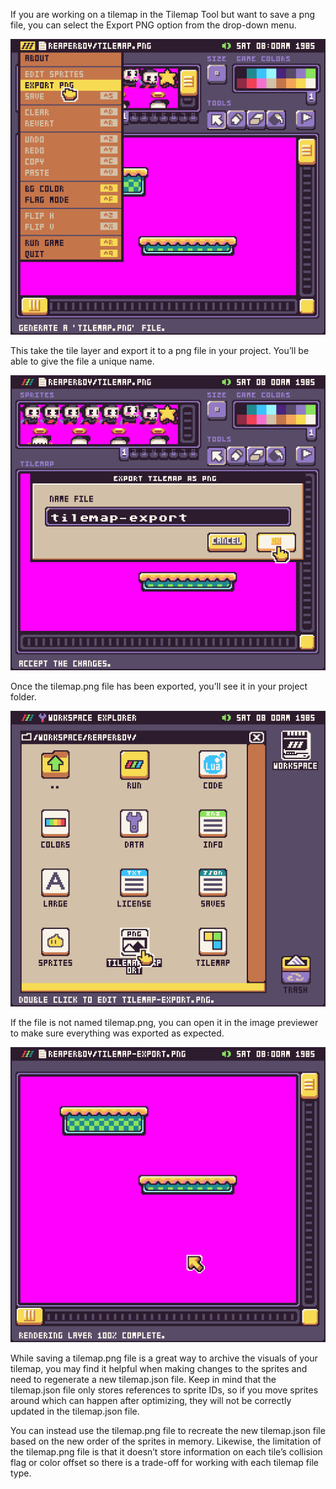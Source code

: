 If you are working on a tilemap in the Tilemap Tool but want to save a png file, you can select the Export PNG option from the drop-down menu.

![image alt text](images/ExportingTilemaps_image_0.png)

This take the tile layer and export it to a png file in your project. You’ll be able to give the file a unique name.

![image alt text](images/ExportingTilemaps_image_1.png)

Once the tilemap.png file has been exported, you’ll see it in your project folder.

![image alt text](images/ExportingTilemaps_image_2.png)

If the file is not named tilemap.png, you can open it in the image previewer to make sure everything was exported as expected.

![image alt text](images/ExportingTilemaps_image_3.png)

While saving a tilemap.png file is a great way to archive the visuals of your tilemap, you may find it helpful when making changes to the sprites and need to regenerate a new tilemap.json file. Keep in mind that the tilemap.json file only stores references to sprite IDs, so if you move sprites around which can happen after optimizing, they will not be correctly updated in the tilemap.json file.

You can instead use the tilemap.png file to recreate the new tilemap.json file based on the new order of the sprites in memory. Likewise, the limitation of the tilemap.png file is that it doesn’t store information on each tile’s collision flag or color offset so there is a trade-off for working with each tilemap file type.



